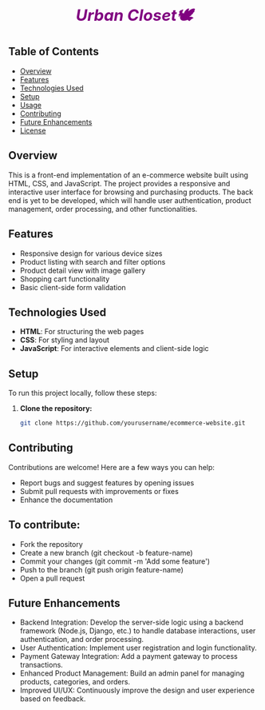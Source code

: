 
<div align="center"> <h2 style="color: purple;"><i><h2>Urban Closet🕊️</h2></i></h2></div>

## Table of Contents
- [Overview](#overview)
- [Features](#features)
- [Technologies Used](#technologies-used)
- [Setup](#setup)
- [Usage](#usage)
- [Contributing](#contributing)
- [Future Enhancements](#future-enhancements)
- [License](#license)

## Overview
This is a front-end implementation of an e-commerce website built using HTML, CSS, and JavaScript. The project provides a responsive and interactive user interface for browsing and purchasing products. The back end is yet to be developed, which will handle user authentication, product management, order processing, and other functionalities.

## Features
- Responsive design for various device sizes
- Product listing with search and filter options
- Product detail view with image gallery
- Shopping cart functionality
- Basic client-side form validation

## Technologies Used
- **HTML**: For structuring the web pages
- **CSS**: For styling and layout
- **JavaScript**: For interactive elements and client-side logic

## Setup
To run this project locally, follow these steps:

1. **Clone the repository:**
   ```bash
   git clone https://github.com/yourusername/ecommerce-website.git


## Contributing
Contributions are welcome! Here are a few ways you can help:

- Report bugs and suggest features by opening issues
- Submit pull requests with improvements or fixes
- Enhance the documentation

## To contribute:

- Fork the repository
- Create a new branch (git checkout -b feature-name)
- Commit your changes (git commit -m 'Add some feature')
- Push to the branch (git push origin feature-name)
- Open a pull request
  
## Future Enhancements
- Backend Integration: Develop the server-side logic using a backend framework (Node.js, Django, etc.) to handle database interactions, user authentication, and order processing.
- User Authentication: Implement user registration and login functionality.
- Payment Gateway Integration: Add a payment gateway to process transactions.
- Enhanced Product Management: Build an admin panel for managing products, categories, and orders.
- Improved UI/UX: Continuously improve the design and user experience based on feedback.

